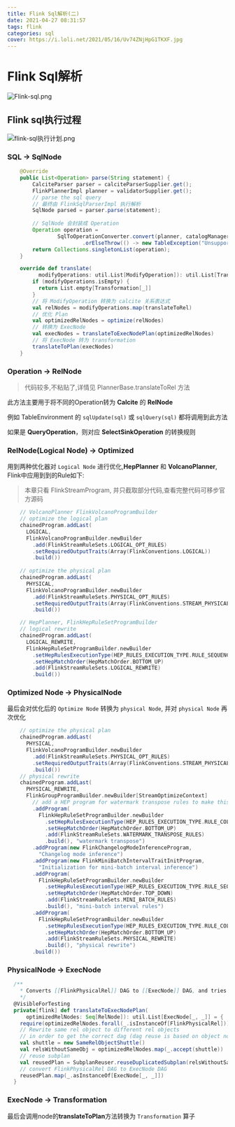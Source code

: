 ```yaml
---
title: Flink Sql解析(二)
date: 2021-04-27 08:31:57
tags: flink
categories: sql
cover: https://i.loli.net/2021/05/16/Uv74ZNjHpG1TKXF.jpg
---
```



# Flink Sql解析

![Flink-sql.png](http://ww1.sinaimg.cn/large/b3b57085gy1gpy52z5xqtj20jl0c5jty.jpg)


## Flink sql执行过程
![flink-sql执行计划.png](http://ww1.sinaimg.cn/large/b3b57085gy1gpy54rdyzgj21120djgmo.jpg)


### SQL -> SqlNode
```java
    @Override
    public List<Operation> parse(String statement) {
        CalciteParser parser = calciteParserSupplier.get();
        FlinkPlannerImpl planner = validatorSupplier.get();
        // parse the sql query
        // 最终由 FlinkSqlParserImpl 执行解析
        SqlNode parsed = parser.parse(statement);
        
        // SqlNode 会封装成 Operation
        Operation operation =
                SqlToOperationConverter.convert(planner, catalogManager, parsed)
                        .orElseThrow(() -> new TableException("Unsupported query: " + statement));
        return Collections.singletonList(operation);
    }
```


```scala
    override def translate(
          modifyOperations: util.List[ModifyOperation]): util.List[Transformation[_]] = {
        if (modifyOperations.isEmpty) {
          return List.empty[Transformation[_]]
        }
        // 将 ModifyOperation 转换为 calcite 关系表达式
        val relNodes = modifyOperations.map(translateToRel)
        // 优化 Plan
        val optimizedRelNodes = optimize(relNodes)
        // 转换为 ExecNode
        val execNodes = translateToExecNodePlan(optimizedRelNodes)
        // 将 ExecNode 转为 transformation
        translateToPlan(execNodes)
    }
```
### Operation -> RelNode
> 代码较多,不粘贴了,详情见 PlannerBase.translateToRel 方法

此方法主要用于将不同的Operation转为 **Calcite** 的 **RelNode**

例如 TableEnvironment 的 `sqlUpdate(sql)` 或 `sqlQuery(sql)` 都将调用到此方法

如果是 **QueryOperation**，则对应 **SelectSinkOperation** 的转换规则

### RelNode(Logical Node) -> Optimized
用到两种优化器对 `Logical Node` 进行优化,**HepPlanner** 和 **VolcanoPlanner**, Flink中应用到到的Rule如下:

> 本章只看 FlinkStreamProgram, 并只截取部分代码,查看完整代码可移步官方源码
```scala
    // VolcanoPlanner FlinkVolcanoProgramBuilder
    // optimize the logical plan
    chainedProgram.addLast(
      LOGICAL,
      FlinkVolcanoProgramBuilder.newBuilder
        .add(FlinkStreamRuleSets.LOGICAL_OPT_RULES)
        .setRequiredOutputTraits(Array(FlinkConventions.LOGICAL))
        .build())
    
    // optimize the physical plan
    chainedProgram.addLast(
      PHYSICAL,
      FlinkVolcanoProgramBuilder.newBuilder
        .add(FlinkStreamRuleSets.PHYSICAL_OPT_RULES)
        .setRequiredOutputTraits(Array(FlinkConventions.STREAM_PHYSICAL))
        .build())

    // HepPlanner, FlinkHepRuleSetProgramBuilder
    // logical rewrite
    chainedProgram.addLast(
      LOGICAL_REWRITE,
      FlinkHepRuleSetProgramBuilder.newBuilder
        .setHepRulesExecutionType(HEP_RULES_EXECUTION_TYPE.RULE_SEQUENCE)
        .setHepMatchOrder(HepMatchOrder.BOTTOM_UP)
        .add(FlinkStreamRuleSets.LOGICAL_REWRITE)
        .build())
```


### Optimized Node -> PhysicalNode
最后会对优化后的 `Optimize Node` 转换为  `physical Node`, 并对 `physical Node` 再次优化
```scala
    // optimize the physical plan
    chainedProgram.addLast(
      PHYSICAL,
      FlinkVolcanoProgramBuilder.newBuilder
        .add(FlinkStreamRuleSets.PHYSICAL_OPT_RULES)
        .setRequiredOutputTraits(Array(FlinkConventions.STREAM_PHYSICAL))
        .build())
    // physical rewrite
    chainedProgram.addLast(
      PHYSICAL_REWRITE,
      FlinkGroupProgramBuilder.newBuilder[StreamOptimizeContext]
        // add a HEP program for watermark transpose rules to make this optimization deterministic
        .addProgram(
          FlinkHepRuleSetProgramBuilder.newBuilder
            .setHepRulesExecutionType(HEP_RULES_EXECUTION_TYPE.RULE_COLLECTION)
            .setHepMatchOrder(HepMatchOrder.BOTTOM_UP)
            .add(FlinkStreamRuleSets.WATERMARK_TRANSPOSE_RULES)
            .build(), "watermark transpose")
        .addProgram(new FlinkChangelogModeInferenceProgram,
          "Changelog mode inference")
        .addProgram(new FlinkMiniBatchIntervalTraitInitProgram,
          "Initialization for mini-batch interval inference")
        .addProgram(
          FlinkHepRuleSetProgramBuilder.newBuilder
            .setHepRulesExecutionType(HEP_RULES_EXECUTION_TYPE.RULE_SEQUENCE)
            .setHepMatchOrder(HepMatchOrder.TOP_DOWN)
            .add(FlinkStreamRuleSets.MINI_BATCH_RULES)
            .build(), "mini-batch interval rules")
        .addProgram(
          FlinkHepRuleSetProgramBuilder.newBuilder
            .setHepRulesExecutionType(HEP_RULES_EXECUTION_TYPE.RULE_COLLECTION)
            .setHepMatchOrder(HepMatchOrder.BOTTOM_UP)
            .add(FlinkStreamRuleSets.PHYSICAL_REWRITE)
            .build(), "physical rewrite")
        .build())
```


### PhysicalNode -> ExecNode
```scala
  /**
    * Converts [[FlinkPhysicalRel]] DAG to [[ExecNode]] DAG, and tries to reuse duplicate sub-plans.
    */
  @VisibleForTesting
  private[flink] def translateToExecNodePlan(
      optimizedRelNodes: Seq[RelNode]): util.List[ExecNode[_, _]] = {
    require(optimizedRelNodes.forall(_.isInstanceOf[FlinkPhysicalRel]))
    // Rewrite same rel object to different rel objects
    // in order to get the correct dag (dag reuse is based on object not digest)
    val shuttle = new SameRelObjectShuttle()
    val relsWithoutSameObj = optimizedRelNodes.map(_.accept(shuttle))
    // reuse subplan
    val reusedPlan = SubplanReuser.reuseDuplicatedSubplan(relsWithoutSameObj, config)
    // convert FlinkPhysicalRel DAG to ExecNode DAG
    reusedPlan.map(_.asInstanceOf[ExecNode[_, _]])
  }
```


### ExecNode -> Transformation
最后会调用node的**translateToPlan**方法转换为 `Transformation` 算子